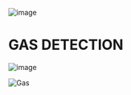 

![image](https://user-images.githubusercontent.com/94245015/144355117-2de11e18-767a-42bd-b6dd-1a99e51c0f22.png)
# GAS DETECTION
![image](https://user-images.githubusercontent.com/94245015/144356003-e88a1e07-d3e8-4b55-8fda-1d79018bd135.png)

![Gas](https://user-images.githubusercontent.com/98813646/155738299-52cb1792-8b15-4ba1-8810-879c6197d066.PNG)
